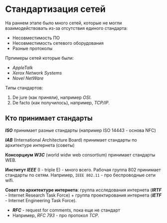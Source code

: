 # Стандартизация сетей

На раннем этапе было много сетей, которые не могли взаимодействовать из-за отсутствия единого стандарта:
* Несовместимость ПО
* Несовместимость сетевого оборудования
* Разные протоколы

Прпимеры сетей которые были:
* _AppleTalk_
* _Xerox Network Systems_
* _Novel NetWare_

Типы стандартов:
1) De jure (как приняли), например _OSI_.
2) De facto (как получилось), например, _TCP/IP_.

## Кто принимает стандарты 
**_ISO_** принимает разные стандарты (например ISO 14443 - основа NFC)

**_IAB_** (International Architecture Board) принимает стандарты по архитектуре интернета (советы)

**Консорциум _W3C_** (world widw web consortium) принимает стандарты WEB.

**Институт _IEEE_** (I - triple E) - много всего. Рабочая группа 802 принимает стандарты по сетям. Например, `IEEE 802.11` - про беспроводные сети wifi.

__Совет по архитектуре интернета__: группа исследования интернета (**_IRTF_** - Internet Research Task Force) + группа проектирования интернета (**_IETF_** - Internet Engineering Task Force).
* **_RFC_** - request for comments, пока еще не стандарт
* Например, _RFC 793_ - про протокол _TCP_.

